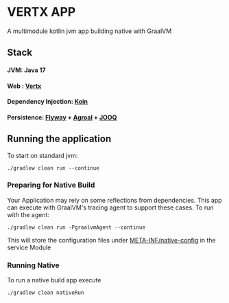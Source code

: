 # VERTX APP

A multimodule kotlin jvm app building native  with GraalVM

## Stack
#### JVM: Java 17
#### Web : [Vertx](https://vertx.io/)
<!-- #### Serialization: [Kotlinx.Serialization](https://kotlinlang.org/api/kotlinx.serialization/) -->
#### Dependency Injection: [Koin](https://insert-koin.io/)
#### Persistence: [Flyway](https://flywaydb.org/) + [Agroal](https://agroal.github.io/) + [JOOQ](https://www.jooq.org/)

## Running the application
To start on standard jvm:
```shell
./gradlew clean run --continue 
```

### Preparing for Native Build
Your Application may rely on some reflections from dependencies.
This app can execute with GraalVM's tracing agent to support these cases.
To run with the agent:
```shell
./gradlew clean run -PgraalvmAgent --continue
```
This will store the configuration files under [META-INF/native-config](service/src/main/resources/META-INF/native-config) in the service Module

### Running Native
To run a native build app execute
```shell
./gradlew clean nativeRun
```
